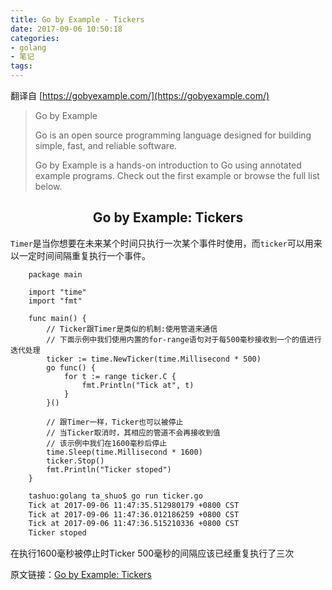 ```yaml
---
title: Go by Example - Tickers
date: 2017-09-06 10:50:18
categories:
- golang
- 笔记
tags:
---
```


翻译自 [https://gobyexample.com/](https://gobyexample.com/)

> Go by Example
> 
> Go is an open source programming language designed for building simple, fast, and reliable software.
> 
> Go by Example is a hands-on introduction to Go using annotated example programs. Check out the first example or browse the full list below.

## <center>Go by Example: Tickers</center>

`Timer`是当你想要在未来某个时间只执行一次某个事件时使用，而`ticker`可以用来以一定时间间隔重复执行一个事件。

```golang
    package main

    import "time"
    import "fmt"

    func main() {
        // Ticker跟Timer是类似的机制:使用管道来通信
        // 下面示例中我们使用内置的for-range语句对于每500毫秒接收到一个的值进行迭代处理 
        ticker := time.NewTicker(time.Millisecond * 500)
        go func() {
            for t := range ticker.C {
                fmt.Println("Tick at", t)
            }
        }()

        // 跟Timer一样，Ticker也可以被停止
        // 当Ticker取消时，其相应的管道不会再接收到值
        // 该示例中我们在1600毫秒后停止
        time.Sleep(time.Millisecond * 1600)
        ticker.Stop()
        fmt.Println("Ticker stoped")
    }
```

```bash
    tashuo:golang ta_shuo$ go run ticker.go
    Tick at 2017-09-06 11:47:35.512980179 +0800 CST
    Tick at 2017-09-06 11:47:36.012186259 +0800 CST
    Tick at 2017-09-06 11:47:36.515210336 +0800 CST
    Ticker stoped
```

在执行1600毫秒被停止时Ticker 500毫秒的间隔应该已经重复执行了三次

原文链接：[Go by Example: Tickers](https://gobyexample.com/tickers)






